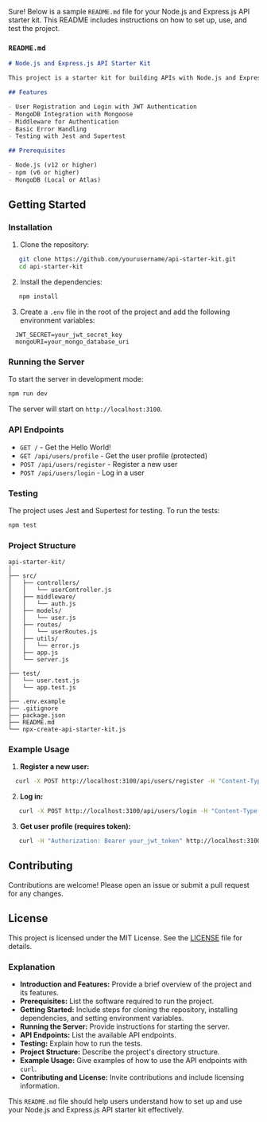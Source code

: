Sure! Below is a sample `README.md` file for your Node.js and Express.js API starter kit. This README includes instructions on how to set up, use, and test the project.

### `README.md`

```markdown
# Node.js and Express.js API Starter Kit

This project is a starter kit for building APIs with Node.js and Express.js. It provides a basic setup including user authentication, routing, and a connection to MongoDB.

## Features

- User Registration and Login with JWT Authentication
- MongoDB Integration with Mongoose
- Middleware for Authentication
- Basic Error Handling
- Testing with Jest and Supertest

## Prerequisites

- Node.js (v12 or higher)
- npm (v6 or higher)
- MongoDB (Local or Atlas)
```

## Getting Started

### Installation

1. Clone the repository:

```sh
   git clone https://github.com/yourusername/api-starter-kit.git
   cd api-starter-kit
```

2. Install the dependencies:

```sh
   npm install
```

3. Create a `.env` file in the root of the project and add the following environment variables:

```plaintext
  JWT_SECRET=your_jwt_secret_key
  mongoURI=your_mongo_database_uri
```

### Running the Server

To start the server in development mode:

```sh
npm run dev
```

The server will start on `http://localhost:3100`.

### API Endpoints

- `GET /` - Get the Hello World!
- `GET /api/users/profile` - Get the user profile (protected)
- `POST /api/users/register` - Register a new user
- `POST /api/users/login` - Log in a user

### Testing

The project uses Jest and Supertest for testing. To run the tests:

```sh
npm test
```

### Project Structure

```
api-starter-kit/
│
├── src/
│   ├── controllers/
│   │   └── userController.js
│   ├── middleware/
│   │   └── auth.js
│   ├── models/
│   │   └── user.js
│   ├── routes/
│   │   └── userRoutes.js
│   ├── utils/
│   │   └── error.js
│   ├── app.js
│   └── server.js
│
├── test/
│   └── user.test.js
│   └── app.test.js
│
├── .env.example
├── .gitignore
├── package.json
├── README.md
└── npx-create-api-starter-kit.js
```

### Example Usage

1. **Register a new user:**

```sh
  curl -X POST http://localhost:3100/api/users/register -H "Content-Type: application/json" -d '{"name": "John Doe", "email": "johndoe@example.com", "password": "password123"}'
```

2. **Log in:**

```sh
   curl -X POST http://localhost:3100/api/users/login -H "Content-Type: application/json" -d '{"email": "johndoe@example.com", "password": "password123"}'
```

3. **Get user profile (requires token):**

```sh
   curl -H "Authorization: Bearer your_jwt_token" http://localhost:3100/api/users/profile
```

## Contributing

Contributions are welcome! Please open an issue or submit a pull request for any changes.

## License

This project is licensed under the MIT License. See the [LICENSE](LICENSE) file for details.

### Explanation

- **Introduction and Features:** Provide a brief overview of the project and its features.
- **Prerequisites:** List the software required to run the project.
- **Getting Started:** Include steps for cloning the repository, installing dependencies, and setting environment variables.
- **Running the Server:** Provide instructions for starting the server.
- **API Endpoints:** List the available API endpoints.
- **Testing:** Explain how to run the tests.
- **Project Structure:** Describe the project's directory structure.
- **Example Usage:** Give examples of how to use the API endpoints with `curl`.
- **Contributing and License:** Invite contributions and include licensing information.

This `README.md` file should help users understand how to set up and use your Node.js and Express.js API starter kit effectively.
